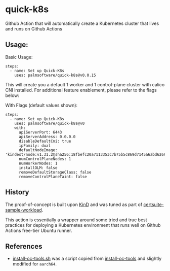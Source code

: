 # quick-k8s
Github Action that will automatically create a Kubernetes cluster that lives and runs on Github Actions

## Usage:

Basic Usage:
```
steps:
  - name: Set up Quick-K8s
    uses: palmsoftware/quick-k8s@v0.0.15
```

This will create you a default 1 worker and 1 control-plane cluster with calico CNI installed.  For additional feature enablement, please refer to the flags below:

With Flags (default values shown):

```
steps:
  - name: Set up Quick-K8s
    uses: palmsoftware/quick-k8s@v0
    with:
      apiServerPort: 6443
      apiServerAddress: 0.0.0.0
      disableDefaultCni: true
      ipFamily: dual
      defaultNodeImage: 'kindest/node:v1.31.2@sha256:18fbefc20a7113353c7b75b5c869d7145a6abd6269154825872dc59c1329912e'
      numControlPlaneNodes: 1
      numWorkerNodes: 1
      installOLM: false
      removeDefaultStorageClass: false
      removeControlPlaneTaint: false
```

## History

The proof-of-concept is built upon [KinD](https://github.com/kubernetes-sigs/kind) and was tuned as part of [certsuite-sample-workload](https://github.com/redhat-best-practices-for-k8s/certsuite-sample-workload).

This action is essentially a wrapper around some tried and true best practices for deploying a Kubernetes environment that runs well on Github Actions free-tier Ubuntu runner.

## References

- [install-oc-tools.sh](./scripts/install-oc-tools.sh) was a script copied from [install-oc-tools](https://github.com/cptmorgan-rh/install-oc-tools) and slightly modified for `aarch64`.
